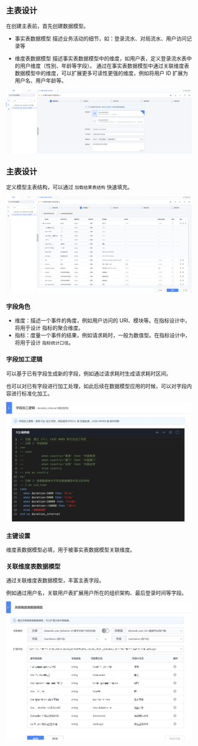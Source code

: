 主表设计
----

在创建主表前，首先创建数据模型。

- 事实表数据模型
描述业务活动的细节，如：登录流水、对局流水、用户访问记录等

- 维度表数据模型
描述事实表数据模型中的维度，如用户表，定义登录流水表中的用户维度（性别、年龄等字段）。
通过在事实表数据模型中通过关联维度表数据模型中的维度，可以扩展更多可读性更强的维度，例如将用户 ID 扩展为用户名、用户年龄等。

![-w1915](media/16381485811376.jpg)


## 主表设计
定义模型主表结构，可以通过 ` 加载结果表结构 ` 快速填充。

![-w1915](media/16381494313580.jpg)


### 字段角色
- 维度：描述一个事件的角度，例如用户访问的 URI、模块等。在指标设计中，将用于设计 指标的聚合维度。
- 指标：度量一个事件的结果，例如请求耗时，一般为数值型。在指标设计中，将用于设计 ` 指标统计口径 `。

### 字段加工逻辑
可以基于已有字段生成新的字段，例如通过请求耗时生成请求耗时区间。

也可以对已有字段进行加工处理，如此后续在数据模型应用的时候，可以对字段内容进行标准化加工。

![-w939](media/16381495868240.jpg)


### 主键设置
维度表数据模型必填，用于被事实表数据模型关联维度。

### 关联维度表数据模型
通过关联维度表数据模型，丰富主表字段。

例如通过用户名，关联用户表扩展用户所在的组织架构、最后登录时间等字段。

![-w956](media/16381497961079.jpg)
